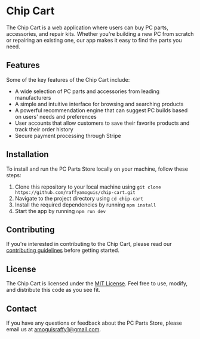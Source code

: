 # Chip Cart

The Chip Cart is a web application where users can buy PC parts, accessories, and repair kits. Whether you're building a new PC from scratch or repairing an existing one, our app makes it easy to find the parts you need.

## Features

Some of the key features of the Chip Cart include:

- A wide selection of PC parts and accessories from leading manufacturers
- A simple and intuitive interface for browsing and searching products
- A powerful recommendation engine that can suggest PC builds based on users' needs and preferences
- User accounts that allow customers to save their favorite products and track their order history
- Secure payment processing through Stripe

## Installation

To install and run the PC Parts Store locally on your machine, follow these steps:

1. Clone this repository to your local machine using `git clone https://github.com/raffyamoguis/chip-cart.git`
2. Navigate to the project directory using `cd chip-cart`
3. Install the required dependencies by running `npm install`
4. Start the app by running `npm run dev`

## Contributing

If you're interested in contributing to the Chip Cart, please read our [contributing guidelines](CONTRIBUTING.md) before getting started.

## License

The Chip Cart is licensed under the [MIT License](LICENSE). Feel free to use, modify, and distribute this code as you see fit.

## Contact

If you have any questions or feedback about the PC Parts Store, please email us at amoguisraffy1@gmail.com.
